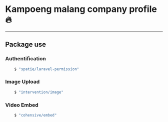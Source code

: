 # Kampoeng malang company profile :fire:

----------
## Package use

### Authentification
```bash
    $ "spatie/laravel-permission"
```

### Image Upload
```bash
    $ "intervention/image"
```

### Video Embed
```bash
    $ "cohensive/embed"
```
